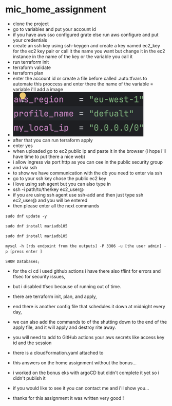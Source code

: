 # mic_home_assignment
- clone the project 
- go to variables and put your account id 
- if you have aws sso configured grate else run aws configure and put your credentials
- create an ssh key using ssh-keygen and create a key named ec2_key for the ec2 key pair or call it the name you want but change it in the ec2 instance in the name of the key or the variable you call it 
- run terraform init 
- terraform validate
- terraform plan 
- enter the account id or create a file before called .auto.tfvars to automate this proccess and enter there the name of the variable = variable i'll add a image
-  ![screenshot](imageFolder/Screenshot%202025-01-19%20at%2016.05.04.png)
- after that you can run terraform apply
- enter yes
- when uploaded go to ec2 public ip and paste it in the browser (i hope i'll have time to put there a nice web)
- i allow ingress via port http as you can cee in the public security group 
- and via ssh 
- to show we have communication with the db you need to enter via ssh 
- go to your ssh key chose the public ec2 key 
- i love using ssh agent but you can also type in 
- ssh -i path/to/the/key ec2_user@<public ip>
- if you are using ssh agent use ssh-add and then just type ssh ec2_user@<public ip> and you will be entered
- then please enter all the next commands 

```sudo dnf update -y```

```sudo dnf install mariadb105```

```sudo dnf install mariadb105```

```mysql -h [rds endpoint from the outputs] -P 3306 -u [the user admin] -p [press enter ]```

```SHOW Databases;```

- for the ci cd i used github actions i have there also tflint for errors and tfsec for security issues, 
- but i disabled tfsec because of running out of time.
- there are terraform init, plan, and apply,
- end there is another config file that schedules it down at midnight every day,
- we can also add the commands to of the shutting down to the end of the apply file, and it will apply and destroy rite away.
- you will need to add to GitHub actions your aws secrets like access key id and the session 

- there is a cloudFormation.yaml attached to

- this answers on the home assignment without the bonus...
- i worked on the bonus eks with argoCD but didn't complete it yet so i didn't publish it
- if you would like to see it you can contact me and i'll show you... 
- thanks for this assignment it was written very good ! 


